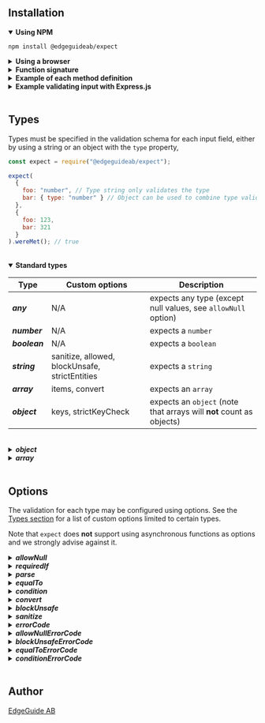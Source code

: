 ## Installation

<details open>
<summary><strong>Using NPM</strong></summary>

```
npm install @edgeguideab/expect
```

</details>

<details>
<summary><strong>Using a browser</strong></summary>

You will need to require the module and then package your scripts using a bundler like webpack or browserify.

```
import expect from '@edgeguideab/expect
```

</details>

<details>
<summary><strong>Function signature</strong></summary>

`expect` exposes a function with the following signature:

```
function (schema: Object, input: Object): Object
```

The `schema` object contains a validation schema to be used for validating the `input` object.

The function returns an object exposing three method definitions:

```javascript
{
  wereMet(): Boolean, // Returns true if the input object was validated correctly
  errors(): Object,   // Returns errors for each property in the input object
  getParsed(): Object // Returns a subset of the input, containing parts that were specified in the schema
}
```

</details>

<details>
<summary><strong>Example of each method definition</strong></summary>

```javascript
const expect = require("@edgeguideab/expect");

const schema = { foo: "string" };
const validInput = { foo: "test" };
const invalidInput = {};

const valid = expect(schema, validInput);
const invalid = expect(schema, invalidInput);

valid.wereMet(); // true
invalid.wereMet(); // false

valid.errors(); // {}
invalid.errors(); // { foo: 'Expected parameter foo to be of type string but it was undefined' }

valid.getParsed(); // { foo: 'test' }
invalid.getParsed(); // {}
```

</details>

<details>
<summary><strong>Example validating input with Express.js</strong></summary>

```javascript
const expect = require("@edgeguideab/expect");

app.put("/user", function addUser(req, res) {
  const expectations = expect(
    { username: "string", age: "number", isAdmin: "boolean" },
    req.body
  );

  if (!expectations.wereMet()) {
    return res.status(400).send();
  }

  const { username, age, isAdmin } = expectations.getParsed();

  // Our parameters were correct, add the user to our application
});
```

</details>

</br>

## Types

Types must be specified in the validation schema for each input field, either by using a string or an object with the `type` property,

```javascript
const expect = require("@edgeguideab/expect");

expect(
  {
    foo: "number", // Type string only validates the type
    bar: { type: "number" } // Object can be used to combine type validation with other options
  },
  {
    foo: 123,
    bar: 321
  }
).wereMet(); // true
```

</br>

<details open>
<summary><strong>Standard types</strong></summary>

| Type          | Custom options                                 | Description                                                          |
| ------------- | ---------------------------------------------- | -------------------------------------------------------------------- |
| **_any_**     | N/A                                            | expects any type (except null values, see `allowNull` option)        |
| **_number_**  | N/A                                            | expects a `number`                                                   |
| **_boolean_** | N/A                                            | expects a `boolean`                                                  |
| **_string_**  | sanitize, allowed, blockUnsafe, strictEntities | expects a `string`                                                   |
| **_array_**   | items, convert                                 | expects an `array`                                                   |
| **_object_**  | keys, strictKeyCheck                           | expects an `object` (note that arrays will **not** count as objects) |

</br>

<details>
<summary><strong><i>object</i></strong></summary>

Expects the input value to be an object. If the `keys` option is provided, each property of the input object can be evaluated.

```javascript
const expect = require("@edgeguideab/expect");
expect(
  {
    bar: {
      type: "object",
      keys: { fizz: "number", buzz: "string" }
    }
  },
  { bar: { fizz: 1, buzz: 1 } }
).errors(); // { bar: { buzz: 'Expected parameter bar.buzz to be of type string but it was 1' } }
```

Object validation may be nested with several keys-options.

```javascript
const expect = require("@edgeguideab/expect");
expect(
  {
    bar: {
      type: "object",
      keys: {
        fizz: "number",
        buzz: { type: "object", keys: { bizz: "number" } }
      }
    }
  },
  { bar: { fizz: 1, buzz: { bizz: "hello" } } }
).errors(); // { bar: { buzz: { bizz: 'Expected parameter bar.buzz.bizz to be of type number but it was "hello"' } } }
```

Using the `strictKeyCheck` option, the validation will fail if the input object has a property that is not specified in the `keys` option.

```javascript
const expect = require("@edgeguideab/expect");
expect(
  {
    bar: {
      type: "object",
      strictKeyCheck: true,
      keys: {
        fizz: "number",
        buzz: { type: "object", keys: { bizz: "number" } }
      }
    }
  },
  {
    bar: {
      fizz: 1,
      buzz: { bizz: 2 },
      kizz: 3
    }
  }
).errors(); // { bar: 'Object contained unchecked keys "kizz"' }
```

</details>

<details>
<summary><strong><i>array</i></strong></summary>

Expects the parameter to be an array. Each array item can be validated with the `items` option. Arrays and objects may be nested by combining the `items` and `keys` options.

```javascript
const expect = require("@edgeguideab/expect");

expect(
  {
    beef: {
      type: "array",
      items: {
        type: "object",
        keys: { foo: "number", bar: "string" }
      }
    }
  },
  {
    beef: [
      { foo: 1, bar: "1" },
      { foo: 2, bar: "2" },
      { foo: 3, bar: "3" },
      { foo: 4, bar: "4" }
    ]
  }
).wereMet(); // true
```

A function may be used as an `items` option. The function will be passed the input array as its parameter and must return a validation schema.

```javascript
const expect = require("@edgeguideab/expect");

const schema = {
  beef: {
    type: "array",
    items: item => ({
      type: "object",
      keys: {
        foo: item.bar ? "number" : "string",
        bar: "boolean"
      }
    })
  }
};

expect(schema, {
  beef: [
    { foo: 1, bar: true },
    { foo: 2, bar: true }
  ]
}).wereMet(); // true

expect(schema, {
  beef: [
    { foo: "1", bar: false },
    { foo: "2", bar: false }
  ]
}).wereMet(); // true

expect(schema, {
  beef: [
    { foo: "1", bar: true },
    { foo: "2", bar: true }
  ]
}).wereMet(); // false
```

Note that a function can also be used for recursive validation schemas.

```javascript
const expect = require("@edgeguideab/expect");

const schema = {
  type: "object",
  keys: {
    value: "string",
    branches: {
      type: "array",
      allowNull: true,
      items: () => schema
    }
  }
};

expect(
  { root: schema },
  {
    root: {
      value: "foo",
      branches: [
        { value: "bar" },
        { value: "bizz", branches: [{ value: "buzz" }] }
      ]
    }
  }
).wereMet(); // true
```

</details>

</details>

</br>

## Options

The validation for each type may be configured using options. See the [Types section](#types) for a list of custom options limited to certain types.

Note that `expect` does **not** support using asynchronous functions as options and we strongly advise against it.

<details>
<summary><strong><i>allowNull</i></strong></summary>

The `allowNull` option is available for all types. `allowNull` allows the expected value to be _null_, _undefined_ or an empty string. In other words, `allowNull` makes the value optional.

Note that _null_, _undefined_ and empty string are valid input values with `allowNull` regardless of the actual validation type.

It is possible to pass a function to `allowNull`, in which case the return value will be used (errors thrown will be ignored and treated as _false_). This may be used to filter allowed null values.

```javascript
const expect = require("@edgeguideab/expect");

expect(
  {
    foo: { type: "string", allowNull: true },
    bar: { type: "number", allowNull: true }
  },
  { bar: "" }
).wereMet(); // true

expect(
  {
    foo: { type: "string", allowNull: true },
    bar: { type: "number", allowNull: bar => bar !== "" }
  },
  { bar: "" }
).wereMet(); // false
```

</details>

<details>
<summary><strong><i>requiredIf</i></strong></summary>

The `requiredIf` option is available for all types and allows an element to be _null_ or _undefined_, but only if another value is _null_, _undefined_ or empty string.

```javascript
const expect = require("@edgeguideab/expect");

expect(
  {
    foo: { type: "string", allowNull: true },
    bar: { type: "string", requiredIf: "foo" }
  },
  { foo: null }
).wereMet(); // true

expect(
  {
    foo: { type: "string", allowNull: true },
    bar: { type: "string", requiredIf: "foo" }
  },
  { foo: "test" }
).wereMet(); // false

expect(
  {
    foo: { type: "string", allowNull: true },
    bar: { type: "string", allowNull: true, requiredIf: "foo" }
  },
  { foo: "test" }
).wereMet(); // true (requiredIf has no effect if allowNull is true)
```

Note that when using `requiredIf` on nested objects or arrays, you need to pass an array to `requiredIf` with the path to the target parameter.

```javascript
const expect = require("@edgeguideab/expect");

expect(
  {
    foo: {
      type: "object",
      keys: { buzz: { type: "string", allowNull: true } }
    },
    bar: { type: "string", requiredIf: ["foo", "buzz"] }
  },
  {
    foo: { buzz: null },
    bar: null
  }
).wereMet(); // true
```

</details>

<details>
<summary><strong><i>parse</i></strong></summary>

The `parse` option is available to all types. This option allows the user to mutate input values before they are validated and returned by `getParsed()`.

If a function is passed as the `parse` option, the type checker will attempt to call the `parse` function with the input value as its parameter. The function's return value will then be used for type checking instead of the input value. If an error is thrown when calling the function, the type checker will proceed using the initial input value.

```javascript
const expect = require("@edgeguideab/expect");
expect(
  { test: { type: "number", parse: test => Number(test) } },
  { test: "123" }
).getParsed(); // { test: 123 }
```

Some types support setting the `parse` option to _true_ which will instead use the following default type conversions:

- `number` - `Number()`, only parsing non-empty strings
- `boolean` - `JSON.parse()` followed by coercion for _falsy_ and _truthy_ values.
  - Fallback on coercing the initial value if `JSON.parse()` fails.
  - Strings _"undefined"_ and _"NaN"_ are also parsed to _false_
- `string` - `JSON.stringify()`
- `array` - `JSON.parse()`
- `object` - `JSON.parse()`

Note that `parse` has a particular interaction with the `allowNull` and `requiredIf` options.

- If null values are not allowed, `parse` will not be applied for a null value
- If null values are allowed, `parse` will be applied. The parsed value must either be a null value or matching the type
- `parse` will not be applied for the target parameter when `requiredIf` checks the value of the target path

```javascript
const expect = require("@edgeguideab/expect");

const invalid = expect(
  { test: { type: "string", allowNull: false, parse: true } },
  { test: null }
);
invalid.wereMet(); // false
invalid.getParsed(); // {}

const valid = expect(
  { test: { type: "string", allowNull: true, parse: true } },
  { test: null }
);
valid.wereMet(); // true
valid.getParsed(); // { test: 'null' }

const alsoValid = expect(
  { test: { type: "string", allowNull: true, parse: () => null } },
  { test: "test" }
);
alsoValid.wereMet(); // true
alsoValid.getParsed(); // { test: null }

const anotherOne = expect(
  {
    test: { type: "string", requiredIf: "existing" },
    existing: { type: "string", allowNull: true, parse: () => "test" }
  },
  { test: null, existing: null }
);
anotherOne.wereMet(); // true
anotherOne.getParsed(); // { test: null, existing: 'test' }
```

</details>

<details>
<summary><strong><i>equalTo</i></strong></summary>

`equalTo` is another option available to all types. It ensures that the input value matches another value specified by a key.

```javascript
const expect = require("@edgeguideab/expect");

expect(
  {
    foo: { type: "boolean", equalTo: "bar" },
    bar: "boolean"
  },
  { foo: true, bar: true }
).wereMet(); // true

expect(
  {
    foo: { type: "boolean", parse: true, equalTo: "bar" },
    bar: "boolean"
  },
  { foo: "true", bar: true }
).wereMet(); // true

expect(
  {
    foo: { type: "boolean", equalTo: "bar" },
    bar: "boolean"
  },
  { foo: true, bar: false }
).wereMet(); // false

expect(
  {
    foo: { type: "boolean", allowNull: true, equalTo: "bar" },
    bar: { type: "boolean", allowNull: true }
  },
  { foo: null, bar: null }
).wereMet(); // true
```

Note that when using the keys/items options when nestling objects/arrays, you need to provide an array with the path to
the other parameter.

```javascript
const expect = require("@edgeguideab/expect");

expect(
  {
    foo: { type: "object", keys: { buzz: "string" } },
    bar: { type: "string", equalTo: ["foo", "buzz"] }
  },
  {
    foo: { buzz: "abc" },
    bar: "abc"
  }
).wereMet(); // true
```

</details>

<details>
<summary><strong><i>condition</i></strong></summary>

The `condition` option is available for all types. Passing a function as a `condition` option will test that the function evaluates to a _truthy_ value with the input value as its parameter.

```javascript
const expect = require("@edgeguideab/expect");

expect(
  {
    foo: {
      type: "array",
      condition: test => test.length
    }
  },
  { foo: [] }
).wereMet(); // false
```

Note that the `condition` option has a lower priority than `allowNull`, `requiredIf` and `parse`.

```javascript
const expect = require("@edgeguideab/expect");

expect(
  {
    foo: {
      type: "array",
      condition: test => test !== null,
      allowNull: true
    }
  },
  { foo: null }
).wereMet(); // true

expect(
  {
    foo: {
      type: "boolean",
      parse: foo => !!foo,
      condition: foo => typeof foo !== "string"
    }
  },
  { foo: "bar" }
).wereMet(); // true
```

</details>

<details>
<summary><strong><i>convert</i></strong></summary>

`convert` is only available for the _array_ type. Similar to `parse`, this option will try to parse the given value into the desired type. Typically useful for parsing arrays from the request query in Express.js.

</details>

<details>
<summary><strong><i>blockUnsafe</i></strong></summary>

`blockUnsafe` is only available for the _string_ type. If true, expectations will fail if the value contains unsafe characters that can be used for XSS injections. In non-strict mode, these are
`& < > " '`, and with the strictEntities option enabled they are `& < > " ' ! @ $ ( ) = + { } [ ]`.

```javascript
const expect = require("@edgeguideab/expect");
expect(
  { test: { type: "string", blockUnsafe: true } },
  { test: "<div>Some html</div>" }
).wereMet(); // false

expect(
  { test: { type: "string", blockUnsafe: true } },
  { test: "This is not so unsafe in non-strict mode!" }
).wereMet(); // true

expect(
  { test: { type: "string", blockUnsafe: true, strictEntities: true } },
  { test: "But it is not safe in strict mode!" }
).wereMet(); // false
```

To explicitly allow some characters (even when in strict mode), you can pass a parameter `allowed` which is expected to be of type list containing the allowed
characters.

```javascript
const expect = require("@edgeguideab/expect");

expect(
  {
    test: {
      type: "string",
      blockUnsafe: true,
      strictEntities: true,
      allowed: ["!"]
    }
  },
  { test: "This would normally be considered unsafe!" }
).wereMet(); // true
```

</details>

<details>
<summary><strong><i>sanitize</i></strong></summary>

If true, the value will have dangerous characters replaced with html entities. In non-strict mode, these are
`& < > " '`, and with the strictEntities option enabled they are `& < > " ' ! @ $ ( ) = + { } [ ]`.
**The original values will be kept as-is, and the sanitized value will can be retrieved using the getParsed method**.

```javascript
const expect = require('@edgeguideab/expect');

expect(
  { test: { type: 'string', sanitize: true } },
  { test: '<div>Some html</div>' } }
).getParsed(); // { test: '&lt;div&gt;Some html&lt;/div&gt;' }
```

```javascript
const expect = require("@edgeguideab/expect");

expect(
  { test: { type: "string", sanitize: true } },
  { test: "This will be kept as-is in non-strict mode!" }
).getParsed(); // { test: 'This will be kept as-is in non-strict mode!' }

expect(
  { test: { type: "string", sanitize: true, strictEntities: true } },
  { test: "But sanitized in strict mode!" }
).getParsed(); // { test: 'But sanitized in strict mode&excl;' }
```

To explicitly allow some characters (even when in strict mode), you can pass a parameter `allowed` which is expected to be of type list containing the allowed
characters. These will not be sanitized

```javascript
const expect = require("@edgeguideab/expect");

expect(
  {
    test: {
      type: "string",
      sanitize: true,
      strictEntities: true,
      allowed: ["(", ")"]
    }
  },
  { test: "keep (some) of this as it is [test]" }
).getParsed(); // { test: 'keep (some) of this as it is &lbrack;test&rbrack;'}
```

</details>

<details>
<summary><strong><i>errorCode</i></strong></summary>

Changes the error message returned by `errors()` if the validation fails. Default errorCode is a string describing what went wrong, this option allows for customized error codes.

```javascript
const expect = require("@edgeguideab/expect");

expect(
  {
    bar: { type: "string" }
  },
  { bar: {} }
).errors(); // { bar: 'Expected parameter bar to be of type string but it was {}' }

expect(
  {
    bar: { type: "string", errorCode: "Invalid format" }
  },
  { bar: {} }
).errors(); // { bar: 'Invalid format' }
```

</details>

<details>
<summary><strong><i>allowNullErrorCode</i></strong></summary>

Custom error message if the error was caused by the `allowNull` option.

Note: Errors caused by `allowNull` have the highest priority.

</details>

<details>
<summary><strong><i>blockUnsafeErrorCode</i></strong></summary>

Custom error message if the error was caused by the `blockUnsafe` option.

Note: Errors caused by `blockUnsafe` have the second highest priority.

</details>

<details>
<summary><strong><i>equalToErrorCode</i></strong></summary>

Custom error message if the error was caused by the `equalTo` option.

Note: Errors caused by `equalTo` have the third highest priority.

</details>

<details>
<summary><strong><i>conditionErrorCode</i></strong></summary>

Overrides `errorCode` if the error was caused by the `condition` option.

Note: Errors caused by `condition` have the lowest priority.

</details>

</br>

## Author

[EdgeGuide AB](https://www.edgeguide.se)
